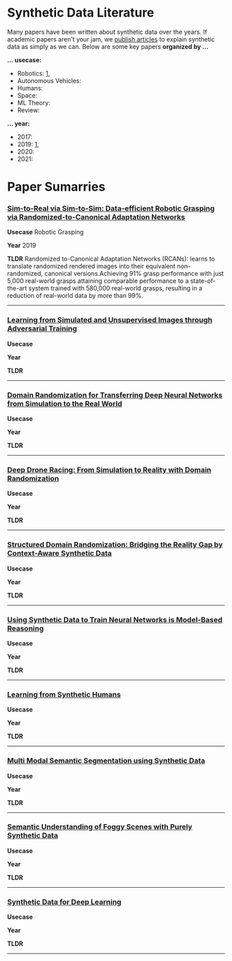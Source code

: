 # Synthetic Data Literature

Many papers have been written about synthetic data over the years. If academic papers aren't your jam, we [publish articles](https://www.zumolabs.ai/blog) to explain synthetic data as simply as we can. Below are some key papers **organized by ...**

**... usecase:**

- Robotics: [1](#ref1), 
- Autonomous Vehicles:
- Humans:
- Space:
- ML Theory:
- Review:

**... year:**

- 2017:
- 2019: [1](#ref1),
- 2020:
- 2021:

# Paper Sumarries

### [Sim-to-Real via Sim-to-Sim: Data-efficient Robotic Grasping via Randomized-to-Canonical Adaptation Networks](https://arxiv.org/pdf/1812.07252.pdf) <a name="ref1"></a>

**Usecase** Robotic Grasping

**Year** 2019

**TLDR** Randomized to-Canonical Adaptation Networks (RCANs): learns to translate randomized rendered images into their equivalent non-randomized, canonical versions.Achieving 91% grasp performance with just 5,000 real-world grasps attaining comparable performance to a state-of-the-art system
trained with 580,000 real-world grasps, resulting in a reduction of real-world data by more than 99%.

---

### [Learning from Simulated and Unsupervised Images through Adversarial Training](https://arxiv.org/pdf/1612.07828.pdf) <a name="ref"></a>

**Usecase**

**Year**

**TLDR**

---

### [Domain Randomization for Transferring Deep Neural Networks from Simulation to the Real World](https://arxiv.org/pdf/1703.06907.pdf) <a name="ref"></a>

**Usecase**

**Year**

**TLDR**

---

### [Deep Drone Racing: From Simulation to Reality with Domain Randomization](https://arxiv.org/pdf/1905.09727.pdf) <a name="ref"></a>

**Usecase**

**Year**

**TLDR**

---
### [Structured Domain Randomization: Bridging the Reality Gap by Context-Aware Synthetic Data](https://arxiv.org/pdf/1810.10093.pdf) <a name="ref"></a>

**Usecase**

**Year**

**TLDR**

---
 
### [Using Synthetic Data to Train Neural Networks is Model-Based Reasoning](https://arxiv.org/pdf/1703.00868.pdf) <a name="ref"></a>

**Usecase**

**Year**

**TLDR**

---

### [Learning from Synthetic Humans](https://arxiv.org/pdf/1701.01370.pdf) <a name="ref"></a>

**Usecase**

**Year**

**TLDR**

---

### [Multi Modal Semantic Segmentation using Synthetic Data](https://arxiv.org/pdf/1910.13676.pdf) <a name="ref"></a>

**Usecase**

**Year**

**TLDR**

---

### [Semantic Understanding of Foggy Scenes with Purely Synthetic Data](https://arxiv.org/pdf/1910.03997.pdf) <a name="ref"></a>

**Usecase**

**Year**

**TLDR**

---

### [Synthetic Data for Deep Learning](https://arxiv.org/pdf/1909.11512.pdf) <a name="ref"></a>

**Usecase**

**Year**

**TLDR**

---